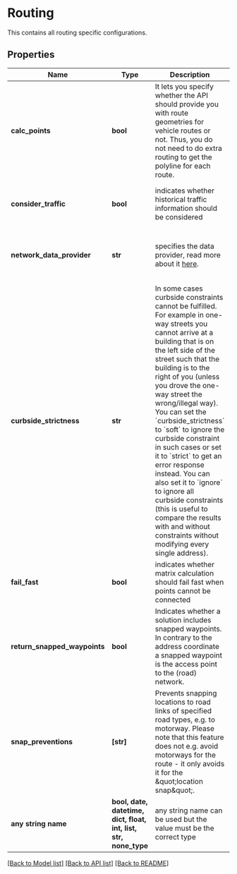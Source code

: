 # Routing

This contains all routing specific configurations.

## Properties
Name | Type | Description | Notes
------------ | ------------- | ------------- | -------------
**calc_points** | **bool** | It lets you specify whether the API should provide you with route geometries for vehicle routes or not. Thus, you do not need to do extra routing to get the polyline for each route. | [optional]  if omitted the server will use the default value of False
**consider_traffic** | **bool** | indicates whether historical traffic information should be considered | [optional]  if omitted the server will use the default value of False
**network_data_provider** | **str** | specifies the data provider, read more about it [here](#section/Map-Data-and-Routing-Profiles). | [optional]  if omitted the server will use the default value of "openstreetmap"
**curbside_strictness** | **str** | In some cases curbside constraints cannot be fulfilled. For example in one-way streets you cannot arrive at a building that is on the left side of the street such that the building is to the right of you (unless you drove the one-way street the wrong/illegal way). You can set the &#x60;curbside_strictness&#x60; to &#x60;soft&#x60; to ignore the curbside constraint in such cases or set it to &#x60;strict&#x60; to get an error response instead. You can also set it to &#x60;ignore&#x60; to ignore all curbside constraints (this is useful to compare the results with and without constraints without modifying every single address). | [optional]  if omitted the server will use the default value of "soft"
**fail_fast** | **bool** | indicates whether matrix calculation should fail fast when points cannot be connected | [optional]  if omitted the server will use the default value of True
**return_snapped_waypoints** | **bool** | Indicates whether a solution includes snapped waypoints. In contrary to the address coordinate a snapped waypoint is the access point to the (road) network. | [optional]  if omitted the server will use the default value of False
**snap_preventions** | **[str]** | Prevents snapping locations to road links of specified road types, e.g. to motorway. Please note that this feature does not e.g. avoid motorways for the route - it only avoids it for the \&quot;location snap\&quot;. | [optional] 
**any string name** | **bool, date, datetime, dict, float, int, list, str, none_type** | any string name can be used but the value must be the correct type | [optional]

[[Back to Model list]](../README.md#documentation-for-models) [[Back to API list]](../README.md#documentation-for-api-endpoints) [[Back to README]](../README.md)


